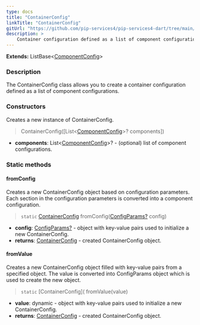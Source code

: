 ```yaml
---
type: docs
title: "ContainerConfig"
linkTitle: "ContainerConfig"
gitUrl: "https://github.com/pip-services4/pip-services4-dart/tree/main/pip-services4-container-dart"
description: >
    Container configuration defined as a list of component configurations.
---
```


**Extends:** ListBase<[ComponentConfig](../component_config)>

### Description

The ContainerConfig class allows you to create a container configuration defined as a list of component configurations.

### Constructors
Creates a new instance of ContainerConfig.

> ContainerConfig([List<[ComponentConfig](../component_config)>? components])

- **components**: List<[ComponentConfig](../component_config)>? - (optional) list of component configurations.


### Static methods

#### fromConfig
Creates a new ContainerConfig object based on configuration parameters.
Each section in the configuration parameters is converted into a component configuration.

> `static` [ContainerConfig]() fromConfig([ConfigParams?](../../../components/config/config_params) config)

- **config**: [ConfigParams?](../../../components/config/config_params) - object with key-value pairs used to initialize a new ContainerConfig.
- **returns**: [ContainerConfig]() - created ContainerConfig object.


#### fromValue
Creates a new ContainerConfig object filled with key-value pairs from a specified object.
The value is converted into ConfigParams object which is used to create the new object.

> `static` [ContainerConfig]( fromValue(value)

- **value**: dynamic - object with key-value pairs used to initialize a new ContainerConfig.
- **returns**: [ContainerConfig]() - created ContainerConfig object.
